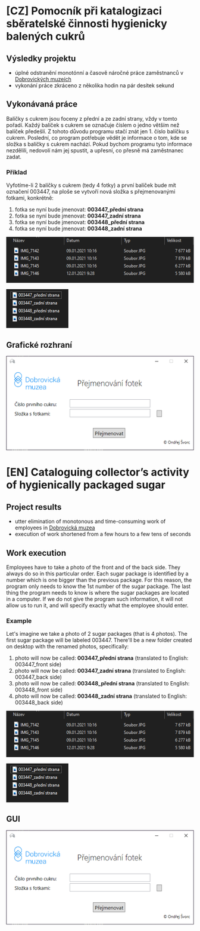 # [CZ] Pomocník při katalogizaci sběratelské činnosti hygienicky balených cukrů

##  Výsledky projektu
- úplné odstranění monotónní a časově náročné práce zaměstnanců v [Dobrovických muzeích](https://www.dobrovickamuzea.cz/)
- vykonání práce zkráceno z několika hodin na pár desítek sekund

## Vykonávaná práce

Balíčky s cukrem jsou foceny z přední a ze zadní strany, vždy v tomto pořadí. Každý balíček s cukrem se označuje číslem o jedno větším než balíček předešlí. Z tohoto důvodu programu stačí znát jen 1. číslo balíčku s cukrem. Poslední, co program potřebuje vědět je informace o tom, kde se složka s balíčky s cukrem nachází. Pokud bychom programu tyto informace nezdělili, nedovolí nám jej spustit, a upřesní, co přesně má zaměstnanec zadat.

### Příklad
Vyfotíme-li 2 balíčky s cukrem (tedy 4 fotky) a první balíček bude mít označení 003447, na ploše se vytvoří nová složka s přejmenovanými fotkami, konkrétně:

1. fotka se nyní bude jmenovat: **003447_přední strana**
2. fotka se nyní bude jmenovat: **003447_zadní strana**
3. fotka se nyní bude jmenovat: **003448_přední strana**
4. fotka se nyní bude jmenovat: **003448_zadní strana**

<p>
   <img src="https://github.com/ondrejsvorc/Cataloguing-Helper/blob/main/ReadMe-Images/slozka_s_fotkami.PNG"/>
</p>

<p>
  <img src="https://github.com/ondrejsvorc/Cataloguing-Helper/blob/main/ReadMe-Images/slozka_s_fotkami_prejmenovane.PNG"/>
</p>

## Grafické rozhraní

<p align="center">
   <img src="https://github.com/ondrejsvorc/Cataloguing-Helper/blob/main/ReadMe-Images/okno.png"/>
</p>


# [EN] Cataloguing collector’s activity of hygienically packaged sugar

##  Project results
- utter elimination of monotonous and time-consuming work of employees in [Dobrovická muzea](https://en.dobrovickamuzea.cz/)
- execution of work shortened from a few hours to a few tens of seconds

## Work execution

Employees have to take a photo of the front and of the back side. They always do so in this particular order. Each sugar package is identified by a number which is one bigger than the previous package. For this reason, the program only needs to know the 1st number of the sugar package. The last thing the program needs to know is where the sugar packages are located in a computer. If we do not give the program such information, it will not allow us to run it, and will specify exactly what the employee should enter.

### Example
Let's imagine we take a photo of 2 sugar packages (that is 4 photos). The first sugar package will be labeled 003447. There'll be a new folder created on desktop with the renamed photos, specifically:

1. photo will now be called: **003447_přední strana** (translated to English: 003447_front side)
2. photo will now be called: **003447_zadní strana** (translated to English: 003447_back side)
3. photo will now be called: **003448_přední strana** (translated to English: 003448_front side)
4. photo will now be called: **003448_zadní strana** (translated to English: 003448_back side)

<p>
   <img src="https://github.com/ondrejsvorc/Cataloguing-Helper/blob/main/ReadMe-Images/slozka_s_fotkami.PNG"/>
</p>

<p>
  <img src="https://github.com/ondrejsvorc/Cataloguing-Helper/blob/main/ReadMe-Images/slozka_s_fotkami_prejmenovane.PNG"/>
</p>

## GUI

<p align="center">
   <img src="https://github.com/ondrejsvorc/Cataloguing-Helper/blob/main/ReadMe-Images/okno.png"/>
</p>
